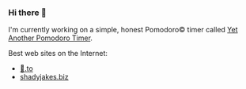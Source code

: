 ### Hi there 👋

I'm currently working on a simple, honest Pomodoro© timer called [Yet Another Pomodoro Timer](https://yapt.motevets.com).

Best web sites on the Internet:
* [🦆.to](http://🦆.to)
* [shadyjakes.biz](https://shadyjakes.biz)


<!--
**motevets/motevets** is a ✨ _special_ ✨ repository because its `README.md` (this file) appears on your GitHub profile.

Here are some ideas to get you started:

- 🔭 I’m currently working on ...
- 🌱 I’m currently learning ...
- 👯 I’m looking to collaborate on ...
- 🤔 I’m looking for help with ...
- 💬 Ask me about ...
- 📫 How to reach me: ...
- 😄 Pronouns: ...
- ⚡ Fun fact: ...
-->
